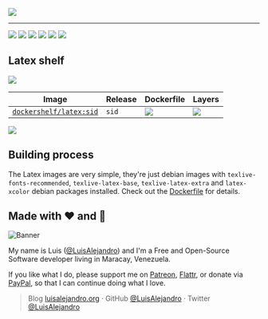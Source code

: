 ![](https://gitcdn.xyz/repo/LuisAlejandro/dockershelf/master/images/banner.svg)

---

[![](https://img.shields.io/github/release/LuisAlejandro/dockershelf.svg)](https://github.com/LuisAlejandro/dockershelf/releases) [![](https://img.shields.io/travis/LuisAlejandro/dockershelf.svg)](https://travis-ci.org/LuisAlejandro/dockershelf) [![](https://img.shields.io/docker/pulls/dockershelf/debian.svg)](https://hub.docker.com/r/dockershelf/debian) [![](https://img.shields.io/github/issues-raw/LuisAlejandro/dockershelf/in%20progress.svg?label=in%20progress)](https://github.com/LuisAlejandro/dockershelf/issues?q=is%3Aissue+is%3Aopen+label%3A%22in+progress%22) [![](https://badges.gitter.im/LuisAlejandro/dockershelf.svg)](https://gitter.im/LuisAlejandro/dockershelf) [![](https://cla-assistant.io/readme/badge/LuisAlejandro/dockershelf)](https://cla-assistant.io/LuisAlejandro/dockershelf)

## Latex shelf

![](https://gitcdn.xyz/repo/LuisAlejandro/dockershelf/master/images/table.svg)

|Image  |Release  |Dockerfile  |Layers  |
|-------|---------|------------|--------|
|[`dockershelf/latex:sid`](https://hub.docker.com/r/dockershelf/latex)|`sid`|[![](https://img.shields.io/badge/-latex%2Fsid%2FDockerfile-blue.svg)](https://github.com/LuisAlejandro/dockershelf/blob/master/latex/sid/Dockerfile)|[![](https://images.microbadger.com/badges/image/dockershelf/latex:sid.svg)](https://microbadger.com/images/dockershelf/latex:sid)|

![](https://gitcdn.xyz/repo/LuisAlejandro/dockershelf/master/images/table.svg)

## Building process

The Latex images are very simple, they're just debian images with `texlive-fonts-recommended`, `texlive-latex-base`, `texlive-latex-extra` and `latex-xcolor` debian packages installed. Check out the [Dockerfile](https://github.com/LuisAlejandro/dockershelf/blob/master/latex/sid/Dockerfile) for details.

## Made with :heart: and :hamburger:

![Banner](http://huntingbears.com.ve/static/img/site/banner.svg)

My name is Luis ([@LuisAlejandro](https://github.com/LuisAlejandro)) and I'm a Free and Open-Source Software developer living in Maracay, Venezuela.

If you like what I do, please support me on [Patreon](https://www.patreon.com/luisalejandro), [Flattr](https://flattr.com/profile/luisalejandro), or donate via [PayPal](https://www.paypal.me/martinezfaneyth), so that I can continue doing what I love.

> Blog [luisalejandro.org](http://luisalejandro.org) · GitHub [@LuisAlejandro](https://github.com/LuisAlejandro) · Twitter [@LuisAlejandro](https://twitter.com/LuisAlejandro)